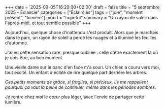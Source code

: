+++
date = '2025-09-05T16:20:00+02:00'
draft = false
title = "5 septembre 2025 – Éclaircie"
categories = ["Éclaircies"]
tags = ["joie", "moment présent", "lumière"]
mood = "hopeful"
summary = "Un rayon de soleil dans l'après-midi, et tout semble possible"
+++

Aujourd'hui, quelque chose d'inattendu s'est produit. Alors que je marchais dans le parc, un rayon de soleil a percé les nuages et a illuminé les feuilles d'automne.

J'ai eu cette sensation rare, presque oubliée : celle d'être exactement là où je dois être, au bon moment.

Une vieille dame sur le banc d'en face m'a souri. Un chien a couru vers moi, tout excité. Un enfant a éclaté de rire quelque part derrière les arbres.

*Ces petits moments de grâce, si fragiles, si précieux. Ils me rappellent pourquoi ça vaut la peine de continuer, même dans les périodes sombres.*

Je rentre chez moi le cœur plus léger, avec l'envie de partager cette lumière.